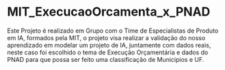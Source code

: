 # MIT_ExecucaoOrcamenta_x_PNAD
Este Projeto é realizado em Grupo com o Time de Especialistas de Produto em IA, formados pela MIT, o projeto visa realizar a validação do nosso aprendizado em modelar um projeto de IA, juntamente com dados reais, neste caso foi escolhido o tema de Execução Orçamentária e dados do PNAD para que possa ser feito uma classificação de Municipios e UF.
